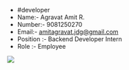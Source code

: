 - #developer
- Name:-      Agravat Amit R.
- Number:-    9081250270
- Email:-     amitagravat.jdg@gmail.com
- Position :- Backend Developer Intern
- Role :-     Employee
<img src="https://capsule-render.vercel.app/api?type=wave&color=auto&height=300&section=header&text=capsule%20render&fontSize=90" />
